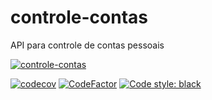 # controle-contas
API para controle de contas pessoais

[![controle-contas](https://github.com/hadtrindade/controle-contas/actions/workflows/controle-contas.yml/badge.svg)](https://github.com/hadtrindade/controle-contas/actions/workflows/controle-contas.yml)

[![codecov](https://codecov.io/gh/hadtrindade/controle-contas/branch/main/graph/badge.svg?token=61C6H52FIT)](https://codecov.io/gh/hadtrindade/controle-contas)
[![CodeFactor](https://www.codefactor.io/repository/github/hadtrindade/controle-contas/badge)](https://www.codefactor.io/repository/github/hadtrindade/controle-contas)
[![Code style: black](https://img.shields.io/badge/code%20style-black-000000.svg)](https://github.com/psf/black)
